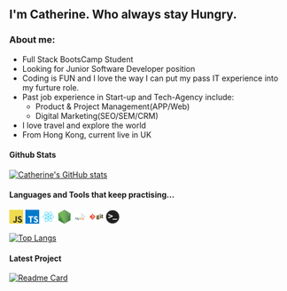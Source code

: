 ## I'm Catherine. Who always stay Hungry.

### About me:
- Full Stack BootsCamp Student
- Looking for Junior Software Developer position
- Coding is FUN and I love the way I can put my pass IT experience into my furture role.
- Past job experience in Start-up and Tech-Agency include: 
    -  Product & Project Management(APP/Web)
    -  Digital Marketing(SEO/SEM/CRM)
- I love travel and explore the world
- From Hong Kong, current live in UK

#### Github Stats 
[![Catherine's GitHub stats](https://github-readme-stats.vercel.app/api?username=catlirex&hide=stars,contribs&count_private=true&show_icons=true&theme=tokyonight)](https://github.com/catlirex)

#### Languages and Tools that keep practising...

<code><img height="25" src="https://raw.githubusercontent.com/github/explore/80688e429a7d4ef2fca1e82350fe8e3517d3494d/topics/javascript/javascript.png"></code>
<code><img height="25" src="https://raw.githubusercontent.com/github/explore/80688e429a7d4ef2fca1e82350fe8e3517d3494d/topics/typescript/typescript.png"></code>
<code><img height="25" src="https://raw.githubusercontent.com/github/explore/80688e429a7d4ef2fca1e82350fe8e3517d3494d/topics/react/react.png"></code>
<code><img height="25" src="https://raw.githubusercontent.com/github/explore/80688e429a7d4ef2fca1e82350fe8e3517d3494d/topics/nodejs/nodejs.png"></code>
<code><img height="25" src="https://raw.githubusercontent.com/github/explore/80688e429a7d4ef2fca1e82350fe8e3517d3494d/topics/mysql/mysql.png"></code>
<code><img height="25" src="https://raw.githubusercontent.com/github/explore/80688e429a7d4ef2fca1e82350fe8e3517d3494d/topics/git/git.png"></code>
<code><img height="25" src="https://raw.githubusercontent.com/github/explore/80688e429a7d4ef2fca1e82350fe8e3517d3494d/topics/terminal/terminal.png"></code>

[![Top Langs](https://github-readme-stats.vercel.app/api/top-langs/?username=catlirex&layout=compact&theme=tokyonight&hide_border=ture)](https://github.com/catlirex)


#### Latest Project
[![Readme Card](https://github-readme-stats.vercel.app/api/pin/?username=catlirex&repo=LondonTransportApp-TFL-React-TS-Zustand-ReactLeafet-StyledComponent&theme=highcontrast)](https://github.com/catlirex/LondonTransportApp-TFL-React-TS-Zustand-ReactLeafet-StyledComponent)
